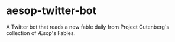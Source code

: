 # aesop-twitter-bot
A Twitter bot that reads a new fable daily from Project Gutenberg's collection of Æsop's Fables.
